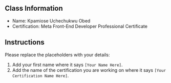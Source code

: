 ## Class Information
- Name: Kpamiose Uchechukwu Obed  
- Certification: Meta Front-End Developer Professional Certificate  

## Instructions
Please replace the placeholders with your details:
1. Add your first name where it says `[Your Name Here]`.  
2. Add the name of the certification you are working on where it says `[Your Certification Name Here]`.  
